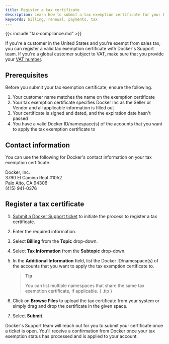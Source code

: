 ```yaml
---
title: Register a tax certificate
description: Learn how to submit a tax exemption certificate for your Docker billing.
keywords: billing, renewal, payments, tax
---
```


{{< include "tax-compliance.md" >}}

If you're a customer in the United States and you're exempt from sales tax, you can register a valid tax exemption certificate with Docker's Support team. If you're a global customer subject to VAT, make sure that you provide your [VAT number](/billing/core-billing/history/#include-your-vat-number-on-your-invoice).

## Prerequisites

Before you submit your tax exemption certificate, ensure the following.

1. Your customer name matches the name on the exemption certificate
2. Your tax exemption certificate specifies Docker Inc as the Seller or Vendor and all applicable information is filled out
3. Your certificate is signed and dated, and the expiration date hasn't passed
4. You have a valid Docker ID/namespace(s) of the accounts that you want to apply the tax exemption certificate to

## Contact information

You can use the following for Docker's contact information on your tax exemption certificate.

Docker, Inc.  
3790 El Camino Real #1052  
Palo Alto, CA 94306  
(415) 941-0376

## Register a tax certificate

1. [Submit a Docker Support ticket](https://hub.docker.com/support/contact) to initiate the process to register a tax certificate.
2. Enter the required information.
3. Select **Billing** from the **Topic** drop-down.
4. Select **Tax Information** from the **Subtopic** drop-down.
5. In the **Additional Information** field, list the Docker ID/namespace(s) of the accounts that you want to apply the tax exemption certificate to.  

   > **Tip**
   >
   > You can list multiple namespaces that share the same tax exemption certificate, if applicable.
   { .tip }
6. Click on **Browse Files** to upload the tax certificate from your system or simply drag and drop the certificate in the given space.
7. Select **Submit**.

Docker's Support team will reach out for you to submit your certificate once a ticket is open. You'll receive a confirmation from Docker once your tax exemption status has processed and is applied to your account.
